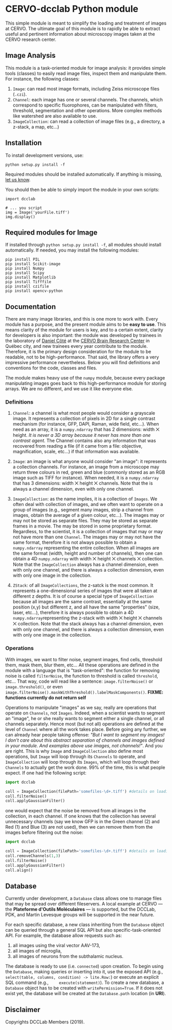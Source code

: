 # CERVO-dcclab Python module

This simple module is meant to simplify the loading and treatment of images at CERVO. The ultimate goal of this module is to rapidly be able to extract useful and pertinent information about microscopy images taken at the CERVO research center.

## Image Analysis

This module is a task-oriented module for image analysis: it provides simple tools (classes) to easily read image files, inspect them and manipulate them. For instance, the following classes:

1. `Image`: can read most image formats, including Zeiss microscope files (`.czi`).
2. `Channel`: each image has one or several channels.  The channels, which correspond to specific fluorophores, can be manipulated with filters, threshold, segmentation and other operations. More complex methods like  watershed are also available to use.
3. `ImageCollection`: can read a collection of image files (e.g., a directory, a z-stack, a map, etc...)

## Installation

To install development versions, use:

```
python setup.py install -f
```

Required modules should be installed automatically. If anything is missing, [let us know](mailto:dccote@cervo.ulaval.ca).

You should then be able to simply import the module in your own scripts:

```
import dcclab

# ... you script
img = Image('yourFile.tiff')
img.display()

```

## Required modules for Image

If installed through `python setup.py install -f`, all modules should install automatically.  If needed, you may install the following modules:

```shell
pip install PIL
pip install Scikit-image
pip install Numpy
pip install Scipy
pip install Matplotlib
pip install Tifffile
pip install czifile
pip install opencv-python
```

## Documentation

There are many image libraries, and this is one more to work with.  Every module has a purpose, and the present module aims to be **easy to use**.  This means clarity of the module for users is key, and to a certain extent, clarity for developers is also important: the module was developed by trainees in the laboratory of [Daniel Côté](http://www.dcclab.ca) at the [CERVO Brain Research Center](http://www.cervo.ulaval.ca) in Québec city, and new trainees every year contribute to the module. Therefore, it is the primary design consideration for the module to be readable, not to be high-performance.  That said, the library offers a very impressive performance nevertheless. Below you will find definitions and conventions for the code, classes and files.

The module makes heavy use of the `numpy` module, because every package manipulating images goes back to this high-performance module for storing arrays. We are no different, and we use it like everyone else.

### Definitions

1. `Channel`: a channel is what most people would consider a grayscale image.  It represents a collection of pixels in 2D for a single contrast mechanism (for instance, GFP, DAPI, Raman, wide field, etc…). When need as an array, it is a `numpy.ndarray` that has 2 dimensions: width ⨉ height. *It is never a 3D array because it never has more than one contrast agent.* The Channel contains also any information that was recovered from reading a file (if it came from a file: objective, magnification, scale, etc…) if that information was available.

2. `Image`: an image is what anyone would consider "an image": it represents a collection channels. For instance, an image from a microscope may return three colours in red, green and blue (commonly stored as an RGB image such as TIFF for instance). When needed, it is a `numpy.ndarray` that has 3 dimensions: width ⨉ height ⨉ channels. Note that the is always a channel dimension, even with only one channel.

3. `ImageCollection`: as the name implies, it is a collection of `Images`. We often deal with collection of images, and we often want to operate on a group of images (e.g., segment many images, strip a channel from images, obtain the average of a given colour, etc…).  The images may or may not be stored as separate files.  They may be stored as separate frames in a movie.  The may be stored in some proprietary format.  Regardless, to the scientist, it is a collection of images that may or may not have more than one `Channel`. The images may or may not have the same format, therefore  it is not always possible to obtain a `numpy.ndarray` representing the entire collection. When all images are the same format (width, height and number of channels), then one can obtain a 4D `numpy.ndarray` with width ⨉ height ⨉ channels ⨉ collection. Note that the `ImageCollection`  always has a channel dimension, even with only one channel, and there is always a collection dimension, even with only one image in the collection.

4. `ZStack`: of all `ImageCollections`, the z-satck is the most common.  It represents a one-dimensional series of images that were all taken at different z depths.  It is of course a special type of `ImageCollection` because all images are the same contrast, essentially at the same position (x,y) but different z, and all have the same "properties" (size, laser, etc…), therefore it is always possible to obtain a 4D `numpy.ndarray`representing the z-stack with width ⨉ height ⨉ channels ⨉ collection. Note that the stack always has a channel dimension, even with only one channel, and there is always a collection dimension, even with only one image in the collection.

### Operations

With images, we want to filter noise, segment images, find cells, threshold them, mask them, blur them, etc… All these operations are defined in the module with a language that is "task-oriented": the function for removing noise is called `filterNoise`, the function to threshold is called `threshold`, etc… That way, code will read like a sentence: `image.filterNoise()` or `image.threshold()`, or even `image.filterNoise().maskWithThreshold().labelMaskComponents()`. **FIXME: functions currently do not return self**

Operations to manipulate "images" as we say, really are operations that operate on `Channels`, not `Images`. Indeed, when a scientist wants to segment an "image", he or she really wants to segment either a single channel, or all channels separately.  Hence most (but not all) operations are defined at the level of `Channel` where all the work takes place. Before going any further, we can already hear people taking offense: *"But I want to segment my images! I don't care about this abstract separation of channels and images defined in your module. And examples above use images, not channels!"*.  And you are right.  This is why `Image`  and `ImageCollection` also define most operations, but `Image` will loop through its `Channels` to operate, and `ImageCollection` will loop through its `Images`, which will loop through their `Channels` to actually get the work done. 99% of the time, this is what people expect. If one had the following script:

```python
import dcclab

coll = ImageCollection(filePath='somefiles-\d+.tiff') #details on loading patterns later
coll.filterNoise()
coll.applyGaussianFilter()
```

one would expect that the noise be removed from all images in the collection, in each channel. If one knows that the collection has several unnecessary channels (say we know GFP is in the Green channel (2) and Red (1) and Blue (3) are not used), then we can remove them from the images before filtering out the noise:

```python
import dcclab

coll = ImageCollection(filePath='somefiles-\d+.tiff') #details on loading patterns later
coll.removeChannels(1,3)
coll.filterNoise()
coll.applyGaussianFilter()
coll.align()
```

## Database

Currently under development, a `Database` class allows one to manage files that may be spread over different fileservers. A local example at CERVO — the  **Plateforme d'Outils Moléculaires** — is supported, but the DCCLab, PDK, and Martin Levesque groups will be supported in the near future. 

For each specific database, a new class inheriting from the `Database` object can be queried through a general SQL API but also specific-task-oriented API.  For example, the database allow requests such as:

1. all images using the viral vector AAV-173,
2. all images of microglia,
3. all images of neurons from the subthalamic nucleus.

The database is ready to use (i.e. `connected`) upon creation.  To begin using the `Database`, making queries or inserting into it, use the exposed API (e.g., `select(table, columns, condition) -> lite.Row:`) or execute an explicit SQL command (e.g., `    execute(statement)`). To create a new database, a `Database` object has to be created with `writePermission=True`. If it does not exist yet, the database will be created at the `Database.path` location (in **URI**).

## Disclaimer

Copyrights DCCLab Members (2019).